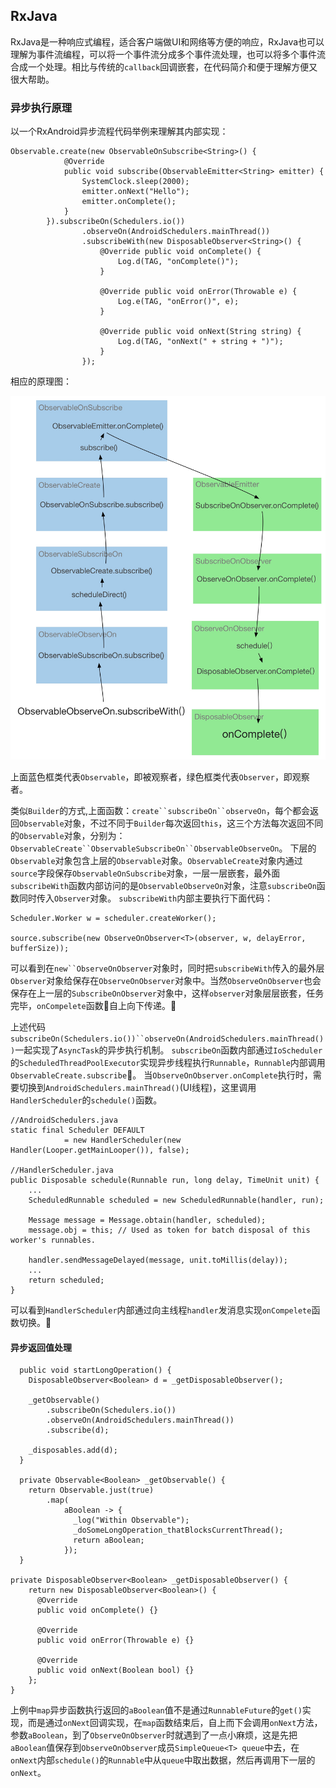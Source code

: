 ## RxJava ##

RxJava是一种响应式编程，适合客户端做UI和网络等方便的响应，RxJava也可以理解为事件流编程，可以将一个事件流分成多个事件流处理，也可以将多个事件流合成一个处理。相比与传统的`callback`回调嵌套，在代码简介和便于理解方便又很大帮助。

### 异步执行原理 ###
以一个RxAndroid异步流程代码举例来理解其内部实现：
	
	Observable.create(new ObservableOnSubscribe<String>() {
	            @Override
	            public void subscribe(ObservableEmitter<String> emitter) {
	                SystemClock.sleep(2000);
	                emitter.onNext("Hello");
	                emitter.onComplete();
	            }
	        }).subscribeOn(Schedulers.io())
	                .observeOn(AndroidSchedulers.mainThread())
	                .subscribeWith(new DisposableObserver<String>() {
	                    @Override public void onComplete() {
	                        Log.d(TAG, "onComplete()");
	                    }
	
	                    @Override public void onError(Throwable e) {
	                        Log.e(TAG, "onError()", e);
	                    }
	
	                    @Override public void onNext(String string) {
	                        Log.d(TAG, "onNext(" + string + ")");
	                    }
	                });

相应的原理图：

![](RxJava.jpg)

上面蓝色框类代表`Observable`，即被观察者，绿色框类代表`Observer`，即观察者。

类似`Builder`的方式,上面函数：`create``subscribeOn``observeOn`，每个都会返回`Observable`对象，不过不同于`Builder`每次返回`this`，这三个方法每次返回不同的`Observable`对象，分别为：`ObservableCreate``ObservableSubscribeOn``ObservableObserveOn`。
下层的`Observable`对象包含上层的`Observable`对象。`ObservableCreate`对象内通过`source`字段保存`ObservableOnSubscribe`对象，一层一层嵌套，最外面`subscribeWith`函数内部访问的是`ObservableObserveOn`对象，注意`subscribeOn`函数同时传入`Observer`对象。
`subscribeWith`内部主要执行下面代码：

    Scheduler.Worker w = scheduler.createWorker();

    source.subscribe(new ObserveOnObserver<T>(observer, w, delayError, bufferSize));
    
 可以看到在`new``ObserveOnObserver`对象时，同时把`subscribeWith`传入的最外层`Observer`对象给保存在`ObserveOnObserver`对象中。当然`ObserveOnObserver`也会保存在上一层的`SubscribeOnObserver`对象中，这样`observer`对象层层嵌套，任务完毕，`onCompelete`函数自上向下传递。
 
 上述代码`subscribeOn(Schedulers.io())``observeOn(AndroidSchedulers.mainThread())`一起实现了`AsyncTask`的异步执行机制。
`subscribeOn`函数内部通过`IoScheduler`的`ScheduledThreadPoolExecutor`实现异步线程执行`Runnable`，`Runnable`内部调用`ObservableCreate.subscribe`。
当`ObserveOnObserver.onComplete`执行时，需要切换到`AndroidSchedulers.mainThread()`(UI线程)，这里调用`HandlerScheduler`的`schedule()`函数。

    //AndroidSchedulers.java
	static final Scheduler DEFAULT
	            = new HandlerScheduler(new Handler(Looper.getMainLooper()), false);

    //HandlerScheduler.java
    public Disposable schedule(Runnable run, long delay, TimeUnit unit) {
        ...
        ScheduledRunnable scheduled = new ScheduledRunnable(handler, run);

        Message message = Message.obtain(handler, scheduled);
        message.obj = this; // Used as token for batch disposal of this worker's runnables.

        handler.sendMessageDelayed(message, unit.toMillis(delay));
        ...
        return scheduled;
    }

可以看到`HandlerScheduler`内部通过向主线程`handler`发消息实现`onCompelete`函数切换。

#### 异步返回值处理 ####

	  public void startLongOperation() {
	    DisposableObserver<Boolean> d = _getDisposableObserver();
	
	    _getObservable()
	        .subscribeOn(Schedulers.io())
	        .observeOn(AndroidSchedulers.mainThread())
	        .subscribe(d);
	
	    _disposables.add(d);
	  }
	
	  private Observable<Boolean> _getObservable() {
	    return Observable.just(true)
	        .map(
	            aBoolean -> {
	              _log("Within Observable");
	              _doSomeLongOperation_thatBlocksCurrentThread();
	              return aBoolean;
	            });
	  }
		  
	private DisposableObserver<Boolean> _getDisposableObserver() {
		return new DisposableObserver<Boolean>() {
		  @Override
		  public void onComplete() {}
		
		  @Override
		  public void onError(Throwable e) {}
		
		  @Override
		  public void onNext(Boolean bool) {}
		};
	}
	
上例中`map`异步函数执行返回的`aBoolean`值不是通过`RunnableFuture`的`get()`实现，而是通过`onNext`回调实现，在`map`函数结束后，自上而下会调用`onNext`方法，参数`aBoolean`，到了`ObserveOnObserver`时就遇到了一点小麻烦，这是先把`aBoolean`值保存到`ObserveOnObserver`成员`SimpleQueue<T> queue`中去，在`onNext`内部`schedule()`的`Runnable`中从`queue`中取出数据，然后再调用下一层的`onNext`。